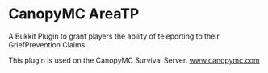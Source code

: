 # CanopyMC AreaTP
A Bukkit Plugin to grant players the ability of teleporting  to their GriefPrevention Claims.

This plugin is used on the CanopyMC Survival Server. www.canopymc.com
